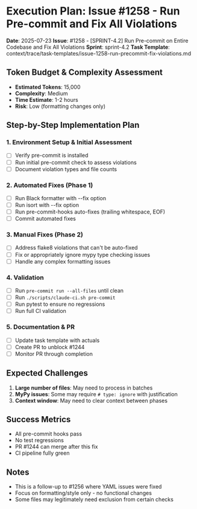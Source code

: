 # Execution Plan: Issue #1258 - Run Pre-commit and Fix All Violations

**Date**: 2025-07-23
**Issue**: #1258 - [SPRINT-4.2] Run Pre-commit on Entire Codebase and Fix All Violations
**Sprint**: sprint-4.2
**Task Template**: context/trace/task-templates/issue-1258-run-precommit-fix-violations.md

## Token Budget & Complexity Assessment
- **Estimated Tokens**: 15,000
- **Complexity**: Medium
- **Time Estimate**: 1-2 hours
- **Risk**: Low (formatting changes only)

## Step-by-Step Implementation Plan

### 1. Environment Setup & Initial Assessment
- [ ] Verify pre-commit is installed
- [ ] Run initial pre-commit check to assess violations
- [ ] Document violation types and file counts

### 2. Automated Fixes (Phase 1)
- [ ] Run Black formatter with --fix option
- [ ] Run isort with --fix option
- [ ] Run pre-commit-hooks auto-fixes (trailing whitespace, EOF)
- [ ] Commit automated fixes

### 3. Manual Fixes (Phase 2)
- [ ] Address flake8 violations that can't be auto-fixed
- [ ] Fix or appropriately ignore mypy type checking issues
- [ ] Handle any complex formatting issues

### 4. Validation
- [ ] Run `pre-commit run --all-files` until clean
- [ ] Run `./scripts/claude-ci.sh pre-commit`
- [ ] Run pytest to ensure no regressions
- [ ] Run full CI validation

### 5. Documentation & PR
- [ ] Update task template with actuals
- [ ] Create PR to unblock #1244
- [ ] Monitor PR through completion

## Expected Challenges
1. **Large number of files**: May need to process in batches
2. **MyPy issues**: Some may require `# type: ignore` with justification
3. **Context window**: May need to clear context between phases

## Success Metrics
- All pre-commit hooks pass
- No test regressions
- PR #1244 can merge after this fix
- CI pipeline fully green

## Notes
- This is a follow-up to #1256 where YAML issues were fixed
- Focus on formatting/style only - no functional changes
- Some files may legitimately need exclusion from certain checks